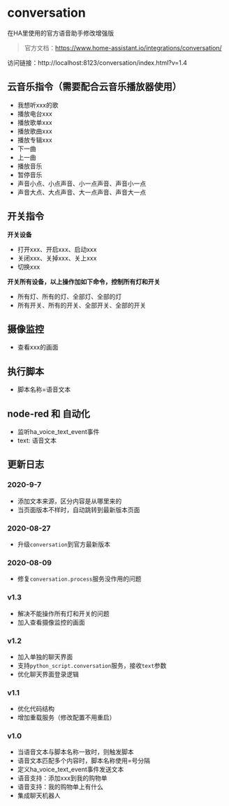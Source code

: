 # conversation
在HA里使用的官方语音助手修改增强版


> 官方文档：https://www.home-assistant.io/integrations/conversation/

访问链接：http://localhost:8123/conversation/index.html?v=1.4

## 云音乐指令（需要配合云音乐播放器使用）

- 我想听xxx的歌
- 播放电台xxx
- 播放歌单xxx
- 播放歌曲xxx
- 播放专辑xxx
- 下一曲
- 上一曲
- 播放音乐
- 暂停音乐
- 声音小点、小点声音、小一点声音、声音小一点
- 声音大点、大点声音、大一点声音、声音大一点

## 开关指令

**开关设备**

- 打开xxx、开启xxx、启动xxx
- 关闭xxx、关掉xxx、关上xxx
- 切换xxx


**开关所有设备，以上操作加如下命令，控制所有灯和开关**

- 所有灯、所有的灯、全部灯、全部的灯
- 所有开关、所有的开关、全部开关、全部的开关

## 摄像监控

- 查看xxx的画面

## 执行脚本
- 脚本名称=语音文本

## node-red 和 自动化
- 监听ha_voice_text_event事件
- text: 语音文本

## 更新日志

### 2020-9-7
- 添加文本来源，区分内容是从哪里来的
- 当页面版本不样时，自动跳转到最新版本页面

### 2020-08-27
- 升级`conversation`到官方最新版本

### 2020-08-09
- 修复`conversation.process`服务没作用的问题

### v1.3
- 解决不能操作所有灯和开关的问题
- 加入查看摄像监控的画面

### v1.2
- 加入单独的聊天界面
- 支持`python_script.conversation`服务，接收`text`参数
- 优化聊天界面登录逻辑

### v1.1
- 优化代码结构
- 增加重载服务（修改配置不用重启）

### v1.0
- 当语音文本与脚本名称一致时，则触发脚本
- 语音文本匹配多个内容时，脚本名称使用=号分隔
- 定义ha_voice_text_event事件发送文本
- 语音支持：添加xxx到我的购物单
- 语音支持：我的购物单上有什么
- 集成聊天机器人